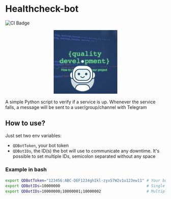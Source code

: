 # Healthcheck-bot
![CI Badge](https://github.com/QD-2022/Healthcheck-bot/actions/workflows/ci.yml/badge.svg)

<p align="center">
    <img src="icon.jpeg" alt="logo" width="200">
</p>

A simple Python script to verify if a service is up. Whenever the service falls, a message will be sent to a user/group/channel with Telegram

## How to use?
Just set two env variables:
- `QDBotToken`, your bot token
- `QDBotIDs`, the ID(s) the bot will use to communicate any downtime. It's possible to set multiple IDs, semicolon separated without any space

### Example in bash
```bash
export QDBotToken="123456:ABC-DEF1234ghIkl-zyx57W2v1u123ew11" # Your bot token
export QDBotIDs=10000000                                      # Single ID
export QDBotIDs=10000000;10000001;10000002                    # Multiple IDs
```
